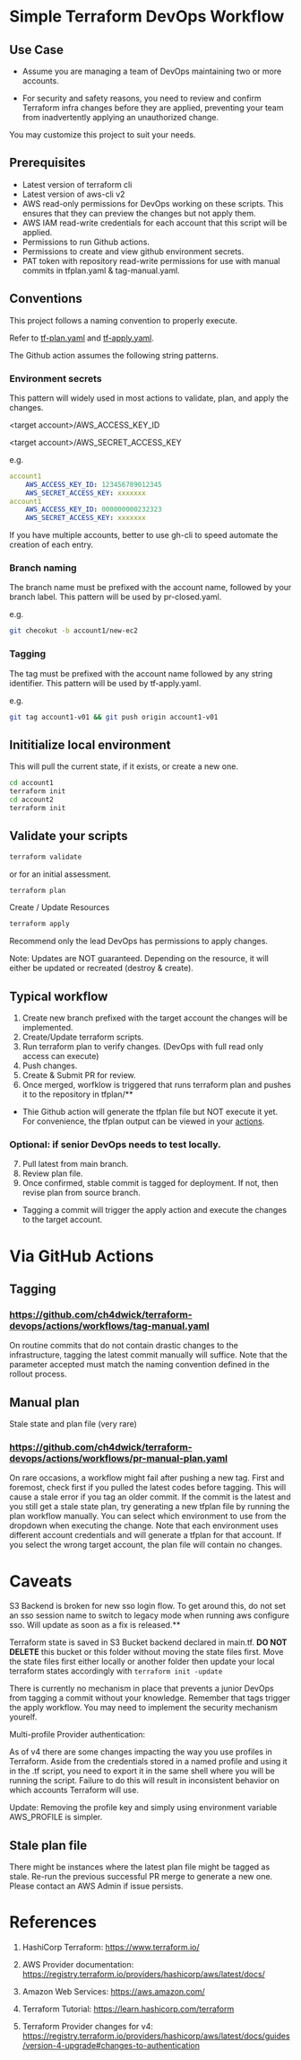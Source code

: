 # Simple Terraform DevOps Workflow

## Use Case

- Assume you are managing a team of DevOps maintaining two or more accounts.

- For security and safety reasons, you need to review and confirm Terraform infra changes before they are applied, preventing your team from inadvertently applying an unauthorized change.

You may customize this project to suit your needs.

## Prerequisites

- Latest version of terraform cli
- Latest version of aws-cli v2
- AWS read-only permissions for DevOps working on these scripts. This ensures that they can preview the changes but not apply them.
- AWS IAM read-write credentials for each account that this script will be applied.
- Permissions to run Github actions.
- Permissions to create and view github environment secrets.
- PAT token with repository read-write permissions for use with manual commits in tfplan.yaml & tag-manual.yaml.

## Conventions

This project follows a naming convention to properly execute.

Refer to [tf-plan.yaml](.github/workflows/tf-plan.yaml) and [tf-apply.yaml](.github/workflows/tf-apply.yaml).

The Github action assumes the following string patterns.

### Environment secrets

This pattern will widely used in most actions to validate, plan, and apply the changes.

\<target account>/AWS_ACCESS_KEY_ID

\<target account>/AWS_SECRET_ACCESS_KEY

e.g.

```yaml
account1
    AWS_ACCESS_KEY_ID: 123456789012345
    AWS_SECRET_ACCESS_KEY: xxxxxxx
account1
    AWS_ACCESS_KEY_ID: 000000000232323
    AWS_SECRET_ACCESS_KEY: xxxxxxx
```

If you have multiple accounts, better to use gh-cli to speed automate the creation of each entry.

### Branch naming

The branch name must be prefixed with the account name, followed by your branch label. This pattern will be used by pr-closed.yaml.

e.g.

```bash
git checokut -b account1/new-ec2
```

### Tagging

The tag must be prefixed with the account name followed by any string identifier. This pattern will be used by tf-apply.yaml.

e.g.

```bash
git tag account1-v01 && git push origin account1-v01
```

## Inititialize local environment

This will pull the current state, if it exists, or create a new one.

```bash
cd account1
terraform init
cd account2
terraform init
```

## Validate your scripts

```bash
terraform validate
```

or for an initial assessment.

```bash
terraform plan
```

Create / Update Resources

```bash
terraform apply
```

Recommend only the lead DevOps has permissions to apply changes.

Note: Updates are NOT guaranteed. Depending on the resource, it will either be updated or recreated (destroy & create).

## Typical workflow

1. Create new branch prefixed with the target account the changes will be implemented.
2. Create/Update terraform scripts.
3. Run terraform plan to verify changes. (DevOps with full read only access can execute)
4. Push changes.
5. Create & Submit PR for review.
6. Once merged, worfklow is triggered that runs terraform plan and pushes it to the repository in tfplan/\*\*

- Thie Github action will generate the tfplan file but NOT execute it yet. For convenience, the tfplan output can be viewed in your [actions](actions/workflows/pr-closed.yaml).

### Optional: if senior DevOps needs to test locally.

7. Pull latest from main branch.
8. Review plan file.
9. Once confirmed, stable commit is tagged for deployment. If not, then revise plan from source branch.

- Tagging a commit will trigger the apply action and execute the changes to the target account.

# Via GitHub Actions

## Tagging

### https://github.com/ch4dwick/terraform-devops/actions/workflows/tag-manual.yaml

On routine commits that do not contain drastic changes to the infrastructure, tagging the latest commit manually will suffice. Note that the parameter accepted must match the naming convention defined in the rollout process.

## Manual plan

Stale state and plan file (very rare)

### https://github.com/ch4dwick/terraform-devops/actions/workflows/pr-manual-plan.yaml

On rare occasions, a workflow might fail after pushing a new tag. First and foremost, check first if you pulled the latest codes before tagging. This will cause a stale error if you tag an older commit. If the commit is the latest and you still get a stale state plan, try generating a new tfplan file by running the plan workflow manually. You can select which environment to use from the dropdown when executing the change. Note that each environment uses different account credentials and will generate a tfplan for that account. If you select the wrong target account, the plan file will contain no changes.

# Caveats

S3 Backend is broken for new sso login flow. To get around this, do not set an sso session name to switch to legacy mode when running aws configure sso. Will update as soon as a fix is released.\*\*

Terraform state is saved in S3 Bucket backend declared in main.tf. **DO NOT DELETE** this bucket or this folder without moving the state files first. Move the state files first either locally or another folder then update your local terraform states accordingly with `terraform init -update`

There is currently no mechanism in place that prevents a junior DevOps from tagging a commit without your knowledge. Remember that tags trigger the apply workflow. You may need to implement the security mechanism yourelf.

Multi-profile Provider authentication:

As of v4 there are some changes impacting the way you use profiles in Terraform. Aside from the credentials stored in a named profile and using it in the .tf script, you need to export it in the same shell where you will be running the script. Failure to do this will result in inconsistent behavior on which accounts Terraform will use.

Update: Removing the profile key and simply using environment variable AWS_PROFILE is simpler.

## Stale plan file

There might be instances where the latest plan file might be tagged as stale. Re-run the previous successful PR merge to generate a new one. Please contact an AWS Admin if issue persists.

# References

1. HashiCorp Terraform: https://www.terraform.io/

2. AWS Provider documentation: https://registry.terraform.io/providers/hashicorp/aws/latest/docs/

3. Amazon Web Services: https://aws.amazon.com/

4. Terraform Tutorial: https://learn.hashicorp.com/terraform

5. Terraform Provider changes for v4: https://registry.terraform.io/providers/hashicorp/aws/latest/docs/guides/version-4-upgrade#changes-to-authentication
